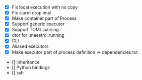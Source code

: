 - [X] Fix local execution with no copy
- [X] Fix slurm drop impl
- [X] Make container part of Process
- [X] Support generic executor
- [X] Support TOML parsing
- [X] dtor for .maestro_running
- [X] CLI
- [X] Aliased executors
- [X] Make executor part of process definition -> dependencies.txt
- [] Inheritance
- [] Python bindings
- [] ssh
